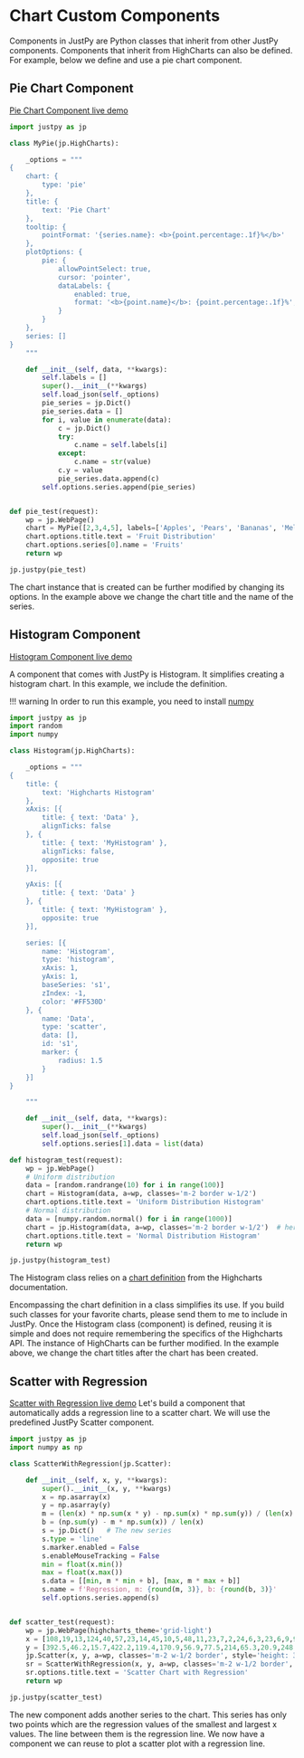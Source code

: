 # Chart Custom Components

Components in JustPy are Python classes that inherit from other JustPy components. Components that inherit from HighCharts can also be defined. For example, below we define and use a pie chart component.

## Pie Chart Component
[Pie Chart Component live demo]({{demo_url}}/pie_test)

```python
import justpy as jp

class MyPie(jp.HighCharts):

    _options = """
{
    chart: {
        type: 'pie'
    },
    title: {
        text: 'Pie Chart'
    },
    tooltip: {
        pointFormat: '{series.name}: <b>{point.percentage:.1f}%</b>'
    },
    plotOptions: {
        pie: {
            allowPointSelect: true,
            cursor: 'pointer',
            dataLabels: {
                enabled: true,
                format: '<b>{point.name}</b>: {point.percentage:.1f}%',
            }
        }
    },
    series: []
}
    """

    def __init__(self, data, **kwargs):
        self.labels = []
        super().__init__(**kwargs)
        self.load_json(self._options)
        pie_series = jp.Dict()
        pie_series.data = []
        for i, value in enumerate(data):
            c = jp.Dict()
            try:
                c.name = self.labels[i]
            except:
                c.name = str(value)
            c.y = value
            pie_series.data.append(c)
        self.options.series.append(pie_series)


def pie_test(request):
    wp = jp.WebPage()
    chart = MyPie([2,3,4,5], labels=['Apples', 'Pears', 'Bananas', 'Melons'], a=wp, classes='m-2 p-2 border w-1/2')
    chart.options.title.text = 'Fruit Distribution'
    chart.options.series[0].name = 'Fruits'
    return wp

jp.justpy(pie_test)

```

The chart instance that is created can be further modified by changing its options. In the example above we change the chart title and the name of the series.

## Histogram Component
[Histogram Component live demo]({{demo_url}}/histogram_test)

A component that comes with JustPy is Histogram. It simplifies creating a histogram chart. In this example, we include the  definition.

!!! warning
    In order to run this example, you need to install [numpy](https://numpy.org/)

```python
import justpy as jp
import random
import numpy

class Histogram(jp.HighCharts):

    _options = """
{
    title: {
        text: 'Highcharts Histogram'
    },
    xAxis: [{
        title: { text: 'Data' },
        alignTicks: false
    }, {
        title: { text: 'MyHistogram' },
        alignTicks: false,
        opposite: true
    }],

    yAxis: [{
        title: { text: 'Data' }
    }, {
        title: { text: 'MyHistogram' },
        opposite: true
    }],

    series: [{
        name: 'Histogram',
        type: 'histogram',
        xAxis: 1,
        yAxis: 1,
        baseSeries: 's1',
        zIndex: -1,
        color: '#FF530D'
    }, {
        name: 'Data',
        type: 'scatter',
        data: [],
        id: 's1',
        marker: {
            radius: 1.5
        }
    }]
}

    """

    def __init__(self, data, **kwargs):
        super().__init__(**kwargs)
        self.load_json(self._options)
        self.options.series[1].data = list(data)

def histogram_test(request):
    wp = jp.WebPage()
    # Uniform distribution
    data = [random.randrange(10) for i in range(100)]
    chart = Histogram(data, a=wp, classes='m-2 border w-1/2')
    chart.options.title.text = 'Uniform Distribution Histogram'
    # Normal distribution
    data = [numpy.random.normal() for i in range(1000)]
    chart = jp.Histogram(data, a=wp, classes='m-2 border w-1/2')  # here we use the Histogram that comes with justpy
    chart.options.title.text = 'Normal Distribution Histogram'
    return wp

jp.justpy(histogram_test)

```

The Histogram class relies on a [chart definition](https://www.highcharts.com/docs/chart-and-series-types/histogram-series) from the Highcharts documentation.

Encompassing the chart definition in a class simplifies its use. If you build such classes for your favorite charts, please send them to me to include in JustPy. Once the Histogram class (component) is defined, reusing it is simple and does not require remembering the specifics of the Highcharts API. The instance of HighCharts can be further modified. In the example above, we change the chart titles after the chart has been created.

## Scatter with Regression
[Scatter with Regression live demo]({{demo_url}}/scatter_test)
Let's build a component that automatically adds a regression line to a scatter chart. We will use the predefined JustPy Scatter component.

```python
import justpy as jp
import numpy as np

class ScatterWithRegression(jp.Scatter):

    def __init__(self, x, y, **kwargs):
        super().__init__(x, y, **kwargs)
        x = np.asarray(x)
        y = np.asarray(y)
        m = (len(x) * np.sum(x * y) - np.sum(x) * np.sum(y)) / (len(x) * np.sum(x * x) - np.sum(x) ** 2)
        b = (np.sum(y) - m * np.sum(x)) / len(x)
        s = jp.Dict()   # The new series
        s.type = 'line'
        s.marker.enabled = False
        s.enableMouseTracking = False
        min = float(x.min())
        max = float(x.max())
        s.data = [[min, m * min + b], [max, m * max + b]]
        s.name = f'Regression, m: {round(m, 3)}, b: {round(b, 3)}'
        self.options.series.append(s)


def scatter_test(request):
    wp = jp.WebPage(highcharts_theme='grid-light')
    x = [108,19,13,124,40,57,23,14,45,10,5,48,11,23,7,2,24,6,3,23,6,9,9,3,29,7,4,20,7,4,0,25,6,5,22,11,61,12,4,16,13,60,41,37,55,41,11,27,8,3,17,13,13,15,8,29,30,24,9,31,14,53,26]
    y = [392.5,46.2,15.7,422.2,119.4,170.9,56.9,77.5,214,65.3,20.9,248.1,23.5,39.6,48.8,6.6,134.9,50.9,4.4,113,14.8,48.7,52.1,13.2,103.9,77.5,11.8,98.1,27.9,38.1,0,69.2,14.6,40.3,161.5,57.2,217.6,58.1,12.6,59.6,89.9,202.4,181.3,152.8,162.8,73.4,21.3,92.6,76.1,39.9,142.1,93,31.9,32.1,55.6,133.3,194.5,137.9,87.4,209.8,95.5,244.6,187.5]
    jp.Scatter(x, y, a=wp, classes='m-2 w-1/2 border', style='height: 300px')
    sr = ScatterWithRegression(x, y, a=wp, classes='m-2 w-1/2 border', style='height: 300px')
    sr.options.title.text = 'Scatter Chart with Regression'
    return wp

jp.justpy(scatter_test)
```

The new component adds another series to the chart. This series has only two points which are the regression values of the smallest and largest x values. The line between them is the regression line. We now have a component we can reuse to plot a scatter plot with a regression line.
